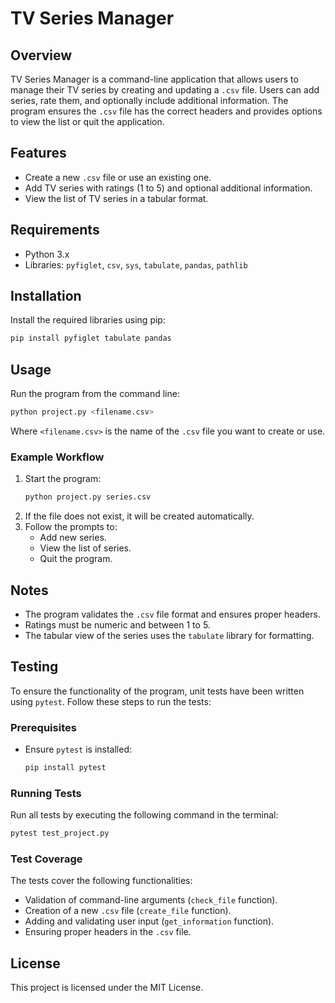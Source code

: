 # TV Series Manager

## Overview
TV Series Manager is a command-line application that allows users to manage their TV series by creating and updating a `.csv` file. Users can add series, rate them, and optionally include additional information. The program ensures the `.csv` file has the correct headers and provides options to view the list or quit the application.

## Features
- Create a new `.csv` file or use an existing one.
- Add TV series with ratings (1 to 5) and optional additional information.
- View the list of TV series in a tabular format.

## Requirements
- Python 3.x
- Libraries: `pyfiglet`, `csv`, `sys`, `tabulate`, `pandas`, `pathlib`

## Installation
Install the required libraries using pip:
```bash
pip install pyfiglet tabulate pandas
```

## Usage
Run the program from the command line:
```bash
python project.py <filename.csv>
```
Where `<filename.csv>` is the name of the `.csv` file you want to create or use.

### Example Workflow
1. Start the program:
   ```bash
   python project.py series.csv
   ```
2. If the file does not exist, it will be created automatically.
3. Follow the prompts to:
   - Add new series.
   - View the list of series.
   - Quit the program.

## Notes
- The program validates the `.csv` file format and ensures proper headers.
- Ratings must be numeric and between 1 to 5.
- The tabular view of the series uses the `tabulate` library for formatting.

## Testing

To ensure the functionality of the program, unit tests have been written using `pytest`. Follow these steps to run the tests:

### Prerequisites
- Ensure `pytest` is installed:
  ```bash
  pip install pytest
  ```

### Running Tests
Run all tests by executing the following command in the terminal:
```bash
pytest test_project.py
```

### Test Coverage
The tests cover the following functionalities:
- Validation of command-line arguments (`check_file` function).
- Creation of a new `.csv` file (`create_file` function).
- Adding and validating user input (`get_information` function).
- Ensuring proper headers in the `.csv` file.

## License
This project is licensed under the MIT License.